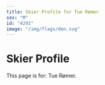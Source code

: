 ```yaml
---
title: Skier Profile for Tue Rømer
sex: "M"
id: "4291"
image: "/img/flags/den.svg" 
---
```


# Skier Profile

This page is for: Tue Rømer.
    